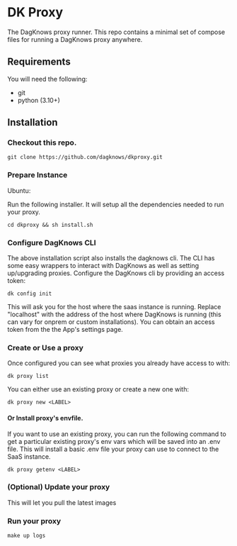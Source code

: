 # DK Proxy

The DagKnows proxy runner.   This repo contains a minimal set of compose files for running a DagKnows proxy anywhere.

## Requirements

You will need the following:

* git
* python (3.10+)

## Installation

### Checkout this repo.

```
git clone https://github.com/dagknows/dkproxy.git
```

### Prepare Instance

Ubuntu:

Run the following installer.  It will setup all the dependencies needed to run your proxy.

```
cd dkproxy && sh install.sh
```

### Configure DagKnows CLI

The above installation script also installs the dagknows cli.  The CLI has some easy wrappers to interact with DagKnows as well as setting up/upgrading proxies.  Configure the DagKnows cli by providing an access token:

```
dk config init
```

This will ask you for the host where the saas instance is running.   Replace "localhost" with the address of the host where DagKnows is running (this can vary for onprem or custom installations).  You can obtain an access token from the the App's settings page.

### Create or Use a proxy

Once configured you can see what proxies you already have access to with:

```
dk proxy list
```

You can either use an existing proxy or create a new one with:

```
dk proxy new <LABEL>
```

#### Or Install proxy's envfile.

If you want to use an existing proxy, you can run the following command to get a particular existing proxy's env vars which will be saved into an .env file.    This will install a basic .env file your proxy can use to connect to the SaaS instance.

```
dk proxy getenv <LABEL>
```

### (Optional) Update your proxy

This will let you pull the latest images

### Run your proxy

```
make up logs
```

